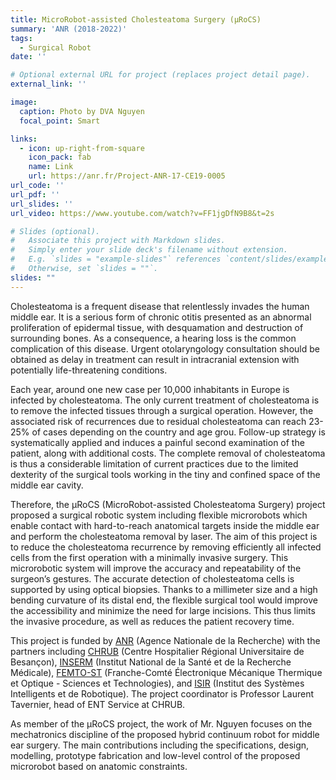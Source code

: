 ```yaml
---
title: MicroRobot-assisted Cholesteatoma Surgery (µRoCS)
summary: 'ANR (2018-2022)'
tags:
  - Surgical Robot
date: ''

# Optional external URL for project (replaces project detail page).
external_link: ''

image:
  caption: Photo by DVA Nguyen
  focal_point: Smart

links:
  - icon: up-right-from-square
    icon_pack: fab
    name: Link
    url: https://anr.fr/Project-ANR-17-CE19-0005
url_code: ''
url_pdf: ''
url_slides: ''
url_video: https://www.youtube.com/watch?v=FF1jgDfN9B8&t=2s

# Slides (optional).
#   Associate this project with Markdown slides.
#   Simply enter your slide deck's filename without extension.
#   E.g. `slides = "example-slides"` references `content/slides/example-slides.md`.
#   Otherwise, set `slides = ""`.
slides: ""
---
```


Cholesteatoma is a frequent disease that relentlessly invades the human middle ear. It is a serious form of chronic otitis presented as an abnormal proliferation of epidermal tissue, with desquamation and destruction of surrounding bones. As a consequence, a hearing loss is the common complication of this disease. Urgent otolaryngology consultation should be obtained as delay in treatment can result in intracranial extension with potentially life-threatening conditions.

Each year, around one new case per 10,000 inhabitants in Europe is infected by cholesteatoma. The only current treatment of cholesteatoma is to remove the infected tissues through a surgical operation. However, the associated risk of recurrences due to residual cholesteatoma can reach 23-25% of cases depending on the country and age grou. Follow-up strategy is systematically applied and induces a painful second examination of the patient, along with additional costs. The complete removal of cholesteatoma is thus a considerable limitation of current practices due to the limited dexterity of the surgical tools working in the tiny and confined space of the middle ear cavity.

Therefore, the µRoCS (MicroRobot-assisted Cholesteatoma Surgery) project proposed a surgical robotic system including flexible microrobots which enable contact with hard-to-reach anatomical targets inside the middle ear and perform the cholesteatoma removal by laser. The aim of this project is to reduce the cholesteatoma recurrence by removing efficiently all infected cells from the first operation with a minimally invasive surgery. This microrobotic system will improve the accuracy and repeatability of the surgeon’s gestures. The accurate detection of cholesteatoma cells is supported by using optical biopsies. Thanks to a millimeter size and a high bending curvature of its distal end, the flexible surgical tool would improve the accessibility and minimize the need for large incisions. This thus limits the invasive procedure, as well as reduces the patient recovery time. 

This project is funded by [ANR](https://anr.fr/en/) (Agence Nationale de la Recherche) with the partners including [CHRUB](https://www.chu-besancon.fr/) (Centre Hospitalier Régional Universitaire de Besançon), [INSERM](https://www.inserm.fr/en/home/) (Institut National de la Santé et de la Recherche Médicale), [FEMTO-ST](https://www.femto-st.fr/en) (Franche-Comté Électronique Mécanique Thermique et Optique - Sciences et Technologies), and [ISIR](https://www.isir.upmc.fr/?lang=en) (Institut des Systèmes Intelligents et de Robotique). The project coordinator is Professor Laurent Tavernier, head of ENT Service at CHRUB.

As member of the µRoCS project, the work of Mr. Nguyen focuses on the mechatronics discipline of the proposed hybrid continuum robot for middle ear surgery. The main contributions including the specifications, design, modelling, prototype fabrication and low-level control of the proposed microrobot based on anatomic constraints.
